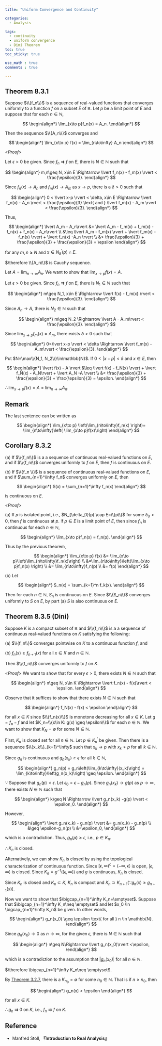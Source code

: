 ```yaml
---
title: "Uniform Convergence and Continuity"

categories:
  - Analysis

tags:
  - continuity
  - uniform convergence
  - Dini Theorem
toc: true
toc_sticky: true

use_math : true
comments : true

---
```


## Theorem 8.3.1 
Suppose $\\{f_n\\}$ is a sequence of real-valued functions that converges uniformly to a function $f$ on a subset $E$ of $\mathbb{R}$. Let $p$ be a limit point of $E$ and suppose that for each $n\in\mathbb{N}$,


$$
\begin{align*}
\lim_{x\to p}f_n(x) = A_n.
\end{align*}
$$

Then the sequence $\\{A_n\\}$ converges and 

$$
\begin{align*}
\lim_{x\to p} f(x) = \lim_{n\to\infty} A_n
\end{align*}
$$


<*Proof*>

Let $\epsilon >0$ be given. Since $f_n \rightrightarrows f$ on $E$, there is $N\in\mathbb{N}$ such that 

$$
\begin{align*}
m,n\geq N, x\in E \Rightarrow \lvert f_n(x) - f_m(x) \rvert < \frac{\epsilon}{3}.
\end{align*}
$$

Since $f_n(x) \to A_n$ and $f_m(x) \to A_m$ as $x\to p$, there is a $\delta >0$ such that

$$
\begin{align*}
0 < \lvert x-p \rvert < \delta, x\in E \Rightarrow \lvert f_n(x) - A_n \rvert < \frac{\epsilon}{3} \text{ and } \lvert f_m(x) - A_m \rvert < \frac{\epsilon}{3}.
\end{align*}
$$

Thus,

$$
\begin{align*}
\lvert A_m - A_n\rvert &= \lvert A_m - f_m(x) + f_m(x) - f_n(x) + f_n(x) - A_n\rvert \\
&\leq \lvert A_m - f_m(x) \rvert + \lvert f_m(x) -f_n(x) \rvert + \lvert f_n(x) -A_n \rvert \\
&< \frac{\epsilon}{3} + \frac{\epsilon}{3} + \frac{\epsilon}{3} = \epsilon
\end{align*}
$$

for any $m,n \geq N$ and $x\in N^\prime_\delta (p) \cap E$.

$\therefore \\{A_n\\}$ is Cauchy sequence.

Let $A=\lim_{n\to\infty}A_n$. We want to show that $\lim_{x\to p} f(x) = A$.

Let $\epsilon >0$ be given. Since $f_n \rightrightarrows f$ on $E$, there is $N_1\in\mathbb{N}$ such that 

$$
\begin{align*}
m\geq N_1, x\in E \Rightarrow \lvert f(x) - f_m(x) \rvert < \frac{\epsilon}{3}.
\end{align*}
$$

Since $A_n \to A$, there is $N_2\in\mathbb{N}$ such that 

$$
\begin{align*}
m\geq N_2 \Rightarrow \lvert A - A_m\rvert < \frac{\epsilon}{3}.
\end{align*}
$$

Since $\lim_{x\to p} f_m(x) = A_m$, there exists $\delta>0$ such that 

$$
\begin{align*}
0<\lvert x-p \rvert < \delta \Rightarrow \lvert f_m(x) -A_m\rvert < \frac{\epsilon}{3}.
\end{align*}
$$

Put $N=\max\\{N_1, N_2\\}\in\mathbb{N}$. If $0<\lvert x - p \rvert <\delta$ and $x\in E$, then

$$
\begin{align*}
\lvert f(x) - A \rvert &\leq \lvert f(x) - f_N(x) \rvert + \lvert f_N(x) - A_N\rvert + \lvert A_N -A \rvert \\
&< \frac{\epsilon}{3} + \frac{\epsilon}{3} + \frac{\epsilon}{3}  = \epsilon.
\end{align*}
$$

$\therefore \lim_{x\to p}f(x) = A= \lim_{n\to\infty}A_n$.

$$\tag*{$\square$}$$





## Remark
The last sentence can be written as 

$$
\begin{align*}
\lim_{x\to p} \left(\lim_{n\to\infty}f_n(x) \right)= \lim_{n\to\infty}\left( \lim_{x\to p}f(x)\right)
\end{align*}
$$


## Corollary 8.3.2
(a) If $\\{f_n\\}$ is a a sequence of continuous real-valued functions on $E$, and if $\\{f_n\\}$ converges uniformly to $f$ on $E$, then $f$ is continuous on $E$.

(b) If $\\{f_n \\}$ is a sequence of continuous real-valued functions on $E$, and if $\sum_{n=1}^\infty f_n$ converges uniformly on $E$, then

$$
\begin{align*}
S(x) = \sum_{n=1}^\infty f_n(x)
\end{align*}
$$

is continuous on $E$.

<*Proof*>

(a) If $p$ is isolated point, i.e., $N_{\delta_0}(p) \cap E=\\{p\\}$ for some $\delta_0>0$, then $f$ is continuous at $p$.  If $p\in E$ is a limit point of $E$, then since $f_n$ is continuous for each $n\in\mathbb{N}$,

$$
\begin{align*}
\lim_{x\to p}f_n(x) = f_n(p).
\end{align*}
$$

Thus by the previous theorem,

$$
\begin{align*}
\lim_{x\to p} f(x) &= \lim_{x\to p}\left(\lim_{n\to\infty}f_n(x)\right) \\
&=\lim_{n\to\infty}\left(\lim_{x\to p}f_n(x) \right) \\
&= \lim_{n\to\infty}f_n(p) \\
&= f(p)
\end{align*}
$$


(b) Let 

$$
\begin{align*}
S_n(x) = \sum_{k=1}^n f_k(x).
\end{align*}
$$


Then for each $n\in\mathbb{N}$, $S_n$ is continuous on $E$. Since $\\{S_n\\}$ converges uniformly to $S$ on $E$, by part (a) $S$ is also continuous on $E$.

$$\tag*{$\square$}$$

## Theorem 8.3.5 (Dini)
Suppose $K$ is a compact subset of $\mathbb{R}$ and $\\{f_n\\}$ is a a sequence of continuous real-valued functions on $K$ satisfying the following:

(a) $\\{f_n\\}$ converges pointwise on $K$ to a continuous function $f$, and 

(b) $f_n(x) \geq f_{n+1}(x)$ for all $x\in K$ and $n\in\mathbb{N}$.

Then $\\{f_n\\}$ converges uniformly to $f$ on $K$.


<*Proof*>
We want to show that for every $\epsilon>0$, there exists $N\in\mathbb{N}$ such that 

$$
\begin{align*}
n\geq N, x\in K \Rightarrow \lvert f_n(x) - f(x)\rvert < \epsilon.
\end{align*}
$$

Observe that it suffices to show that there exists $N\in\mathbb{N}$ such that 

$$
\begin{align*}
f_N(x) - f(x) < \epsilon
\end{align*}
$$

for all $x\in K$ since $\\{f_n(x)\\}$ is monotone decreasing for all $x\in K$. Let $g = f_n - f$ and let $K_n=\\{x\in K: g(x) \geq \epsilon\\}$ for each $n\in \mathbb{N}$. We want to show that $K_N=\emptyset$ for some $N\in\mathbb{N}$.

First, $K_n$ is closed set for all $n\in\mathbb{N}$. Let $p\in K^\prime_n$ be given. Then there is a sequence $\\{x_k\\}_{k=1}^\infty$ such that $x_k\to p$ with $x_k\neq p$ for all $k\in\mathbb{N}$.

Since $g_n$ is continuous and $g_n(x_k)\geq \epsilon$ for all $k\in\mathbb{N}$,

$$
\begin{align*}
g_n(p) = g_n\left(\lim_{k\to\infty}(x_k)\right) = \lim_{k\to\infty}\left(g_n(x_k)\right) \geq \epsilon.
\end{align*}
$$

$\because$ Suppose that $g_n(p) < \epsilon$. Let $\epsilon_0= \epsilon-g_n(p)$. Since $g_n(x_k)\to g(p)$ as $p\to\infty$, there exists $N\in\mathbb{N}$ such that 

$$
\begin{align*}
k\geq N \Rightarrow \lvert g_n(x_k) -g(p) \rvert < \epsilon_0.
\end{align*}
$$

However,

$$
\begin{align*}
\lvert g_n(x_k) - g_n(p) \rvert &= g_n(x_k) - g_n(p) \\
&\geq \epsilon-g_n(p) \\
&=\epsilon_0,
\end{align*}
$$

which is a contradiction. Thus, $g_n(p) \geq \epsilon$, i.e., $p\in K_n$.

$\therefore K_n$ is closed.

Alternatively, we can show $K_n$ is closed by using the topological characterization of continuous function.  Since $[\epsilon, \infty)^c = (-\infty, \epsilon)$ is open, $[\epsilon, \infty)$ is closed. Since $K_n=g^{-1}\left([\epsilon, \infty)\right)$ and $g$ is continuous, $K_n$ is closed.


Since $K_n$ is closed and $K_n \subset K$, $K_n$ is compact and $K_n\supset K_{n+1} (\because g_n(x) \geq g_{n+1}(x)).$

Now we want to show that $\bigcap_{n=1}^\infty K_n=\emptyset$. Suppose that $\bigcap_{n=1}^\infty K_n\neq \emptyset$ and let $x_0 \in \bigcap_{n=1}^\infty K_n$ be given.  In other words, 

$$
\begin{align*}
g_n(x_0) \geq \epsilon \text{ for all } n \in \mathbb{N}.
\end{align*}
$$

Since $g_n(x_0) \to 0$ as $n\to\infty$, for the given $\epsilon$, there is $N\in\mathbb{N}$ such that 


$$
\begin{align*}
n\geq N\Rightarrow \lvert g_n(x_0)\rvert <\epsilon,
\end{align*}
$$

which is a contradiction to the assumption that $\lvert g_n(x_0)\rvert$ for all $n\in\mathbb{N}$. 

$\therefore \bigcap_{n=1}^\infty K_n\neq \emptyset$.

By [Theorem 3.2.7](https://seanie12.github.io/blog/analysis/compact/#theorem-327), there is a $K_{n_0}=\emptyset$ for some $n_0\in\mathbb{N}$. That is if $n\geq n_0$, then 

$$
\begin{align*}
g_n(x) < \epsilon
\end{align*}
$$

for all $x\in K$.

$\therefore g_n \rightrightarrows 0$ on $K$, i.e., $f_n\rightrightarrows f$ on $K$.

$$\tag*{$\square$}$$

## Reference
- Manfred Stoll, **『**Introduction to Real Analysis**』**
